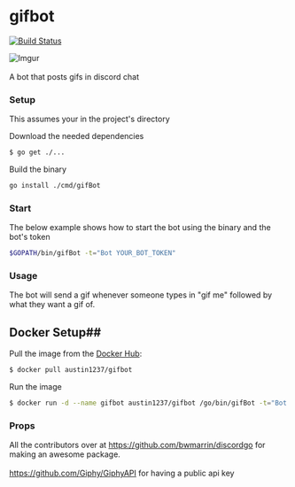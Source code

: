gifbot
====
[![Build Status](https://travis-ci.org/austin1237/gifbot.svg?branch=master)](https://travis-ci.org/austin1237/gifbot)

![Imgur](https://media.giphy.com/media/uLECAddeoL93q/giphy.gif)<br><br>
A bot that posts gifs in discord chat

### Setup
This assumes your in the project's directory

Download the needed dependencies
```sh
$ go get ./...
```
Build the binary

```sh
go install ./cmd/gifBot
```


### Start
The below example shows how to start the bot using the binary and the bot's token

```sh
$GOPATH/bin/gifBot -t="Bot YOUR_BOT_TOKEN"
```

### Usage
The bot will send a gif whenever someone types in "gif me" followed by what they want a gif of.


## Docker Setup##

Pull the image from the [Docker Hub](https://hub.docker.com/r/austin1237/gifbot/):
```sh
$ docker pull austin1237/gifbot
```

Run the image
```sh
$ docker run -d --name gifbot austin1237/gifbot /go/bin/gifBot -t="Bot YOUR_BOT_TOKEN"
```

### Props
All the contributors over at https://github.com/bwmarrin/discordgo for making an awesome package.<br><br>
https://github.com/Giphy/GiphyAPI for having a public api key<br><br>
